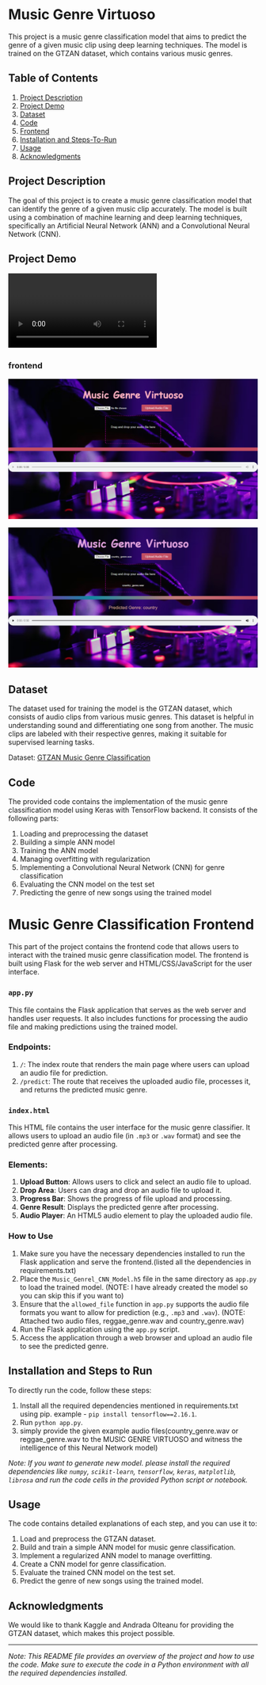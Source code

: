 # Music Genre Virtuoso

This project is a music genre classification model that aims to predict the genre of a given music clip using deep learning techniques. The model is trained on the GTZAN dataset, which contains various music genres.

## Table of Contents

1. [Project Description](#project-description)
2. [Project Demo](#demo)
3. [Dataset](#dataset)
4. [Code](#code)
5. [Frontend](#frontend)
6. [Installation and Steps-To-Run](#installation)
7. [Usage](#usage)
8. [Acknowledgments](#acknowledgments)

## Project Description

The goal of this project is to create a music genre classification model that can identify the genre of a given music clip accurately. The model is built using a combination of machine learning and deep learning techniques, specifically an Artificial Neural Network (ANN) and a Convolutional Neural Network (CNN).

## Project Demo

![demo](demo.mp4)

### frontend

![The Frontend](<Output Screenshots/Screenshot 1.png>)

![The Output](<Output Screenshots/Screenshot 2.png>)

## Dataset

The dataset used for training the model is the GTZAN dataset, which consists of audio clips from various music genres. This dataset is helpful in understanding sound and differentiating one song from another. The music clips are labeled with their respective genres, making it suitable for supervised learning tasks.

Dataset: [GTZAN Music Genre Classification](https://www.kaggle.com/andradaolteanu/gtzan-dataset-music-genre-classification)

## Code

The provided code contains the implementation of the music genre classification model using Keras with TensorFlow backend. It consists of the following parts:

1. Loading and preprocessing the dataset
2. Building a simple ANN model
3. Training the ANN model
4. Managing overfitting with regularization
5. Implementing a Convolutional Neural Network (CNN) for genre classification
6. Evaluating the CNN model on the test set
7. Predicting the genre of new songs using the trained model

# Music Genre Classification Frontend

This part of the project contains the frontend code that allows users to interact with the trained music genre classification model. The frontend is built using Flask for the web server and HTML/CSS/JavaScript for the user interface.

### `app.py`

This file contains the Flask application that serves as the web server and handles user requests. It also includes functions for processing the audio file and making predictions using the trained model.

### Endpoints:

1. `/`: The index route that renders the main page where users can upload an audio file for prediction.
2. `/predict`: The route that receives the uploaded audio file, processes it, and returns the predicted music genre.

### `index.html`

This HTML file contains the user interface for the music genre classifier. It allows users to upload an audio file (in `.mp3` or `.wav` format) and see the predicted genre after processing.

### Elements:

1. **Upload Button**: Allows users to click and select an audio file to upload.
2. **Drop Area**: Users can drag and drop an audio file to upload it.
3. **Progress Bar**: Shows the progress of file upload and processing.
4. **Genre Result**: Displays the predicted genre after processing.
5. **Audio Player**: An HTML5 audio element to play the uploaded audio file.

### How to Use

1. Make sure you have the necessary dependencies installed to run the Flask application and serve the frontend.(listed all the dependencies in requirements.txt)
2. Place the `Music_Genrel_CNN_Model.h5` file in the same directory as `app.py` to load the trained model. (NOTE: I have already created the model so you can skip this if you want to)
3. Ensure that the `allowed_file` function in `app.py` supports the audio file formats you want to allow for prediction (e.g., `.mp3` and `.wav`). (NOTE: Attached two audio files, reggae_genre.wav and country_genre.wav)
4. Run the Flask application using the `app.py` script.
5. Access the application through a web browser and upload an audio file to see the predicted genre.

## Installation and Steps to Run

To directly run the code, follow these steps:

1. Install all the required dependencies mentioned in requirements.txt using pip.
   example - `pip install tensorflow==2.16.1`.
2. Run `python app.py`.
3. simply provide the given example audio files(country_genre.wav or reggae_genre.wav to the MUSIC GENRE VIRTUOSO and witness the intelligence of this Neural Network model)

_Note: If you want to generate new model. please install the required dependencies like `numpy`, `scikit-learn`, `tensorflow`, `keras`, `matplotlib`, `librosa` and run the code cells in the provided Python script or notebook._

## Usage

The code contains detailed explanations of each step, and you can use it to:

1. Load and preprocess the GTZAN dataset.
2. Build and train a simple ANN model for music genre classification.
3. Implement a regularized ANN model to manage overfitting.
4. Create a CNN model for genre classification.
5. Evaluate the trained CNN model on the test set.
6. Predict the genre of new songs using the trained model.

## Acknowledgments

We would like to thank Kaggle and Andrada Olteanu for providing the GTZAN dataset, which makes this project possible.

---

_Note: This README file provides an overview of the project and how to use the code. Make sure to execute the code in a Python environment with all the required dependencies installed._
